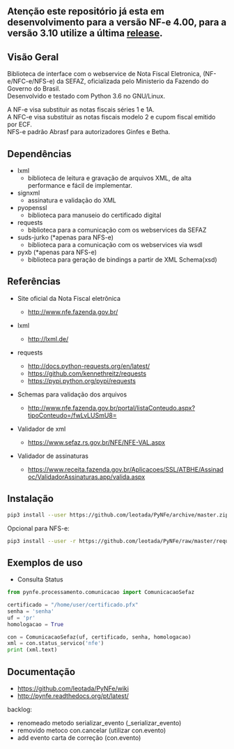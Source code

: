 
Atenção este repositório já esta em desenvolvimento para a versão NF-e 4.00, para a versão 3.10 utilize a última [release](https://github.com/leotada/PyNFe/releases).
-----------

Visão Geral
-----------

Biblioteca de interface com o webservice de Nota Fiscal Eletronica,
(NF-e/NFC-e/NFS-e) da SEFAZ, oficializada pelo Ministerio da Fazendo do
Governo do Brasil.  
Desenvolvido e testado com Python 3.6 no GNU/Linux.

A NF-e visa substituir as notas fiscais séries 1 e 1A.  
A NFC-e visa substituir as notas fiscais modelo 2 e
cupom fiscal emitido por ECF.  
NFS-e padrão Abrasf para autorizadores Ginfes e Betha.


Dependências
------------

- lxml
  - biblioteca de leitura e gravação de arquivos XML, de alta
    performance e fácil de implementar.
- signxml
  - assinatura e validação do XML
- pyopenssl
  - biblioteca para manuseio do certificado digital
- requests
  - biblioteca para a comunicação com os webservices da SEFAZ
- suds-jurko (*apenas para NFS-e)
  - biblioteca para a comunicação com os webservices via wsdl
- pyxb (*apenas para NFS-e)
  - biblioteca para geração de bindings a partir de XML Schema(xsd)

Referências
-----------

- Site oficial da Nota Fiscal eletrônica
  - http://www.nfe.fazenda.gov.br/

- lxml
  - http://lxml.de/

- requests
  - http://docs.python-requests.org/en/latest/
  - https://github.com/kennethreitz/requests
  - https://pypi.python.org/pypi/requests

- Schemas para validação dos arquivos
  - http://www.nfe.fazenda.gov.br/portal/listaConteudo.aspx?tipoConteudo=/fwLvLUSmU8=

- Validador de xml
  - https://www.sefaz.rs.gov.br/NFE/NFE-VAL.aspx

- Validador de assinaturas
  - https://www.receita.fazenda.gov.br/Aplicacoes/SSL/ATBHE/Assinadoc/ValidadorAssinaturas.app/valida.aspx

Instalação
-----------

```sh
pip3 install --user https://github.com/leotada/PyNFe/archive/master.zip
```

Opcional para NFS-e:

```sh
pip3 install --user -r https://github.com/leotada/PyNFe/raw/master/requirements-nfse.txt
```

Exemplos de uso
-----------
  - Consulta Status

```python
from pynfe.processamento.comunicacao import ComunicacaoSefaz

certificado = "/home/user/certificado.pfx"
senha = 'senha'
uf = 'pr'
homologacao = True

con = ComunicacaoSefaz(uf, certificado, senha, homologacao)
xml = con.status_servico('nfe')
print (xml.text)
```

Documentação
-----------
- https://github.com/leotada/PyNFe/wiki
- http://pynfe.readthedocs.org/pt/latest/

backlog:
- renomeado metodo serializar_evento (_serializar_evento)
- removido metoco con.cancelar (utilizar con.evento)
- add evento carta de correção (con.evento)
